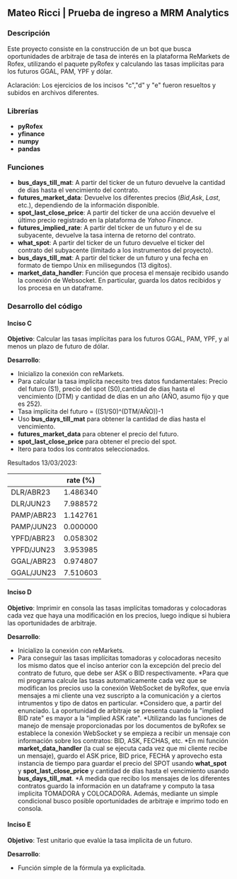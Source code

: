 ## Mateo Ricci | Prueba de ingreso a MRM Analytics

### Descripción
Este proyecto consiste en la construcción de un bot que busca oportunidades de arbitraje de tasa de interés en la plataforma  ReMarkets de Rofex, utilizando el paquete pyRofex y calculando las tasas implícitas para los futuros GGAL, PAM, YPF y dólar.

Aclaración: Los ejercicios de los incisos "c","d" y "e" fueron resueltos y subidos en archivos diferentes. 

### Librerías 
* **pyRofex**
* **yfinance**
* **numpy**
* **pandas**


### Funciones
* **bus_days_till_mat**: A partir del ticker de un futuro devuelve la cantidad de días hasta el vencimiento del contrato.
* **futures_market_data**: Devuelve los diferentes precios (*Bid*,*Ask*, *Last*, etc.), dependiendo de la información disponible.
* **spot_last_close_price**: A partir del ticker de una acción devuelve el último precio registrado en la plataforma de *Yahoo Finance*.
* **futures_implied_rate**: A partir del ticker de un futuro y el de su subyacente, devuelve la tasa interna de retorno del contrato.
* **what_spot**: A partir del ticker de un futuro devuelve el ticker del contrato del subyacente (limitado a los instrumentos del proyecto).
* **bus_days_till_mat**: A partir del ticker de un futuro y una fecha en formato de tiempo Unix en milisegundos (13 digítos).
* **market_data_handler**: Función que procesa el mensaje recibido usando la conexión de Websocket. En particular, guarda los datos recibidos y los procesa en un dataframe.


### Desarrollo del código

#### Inciso C
**Objetivo**: Calcular las tasas implícitas para los futuros GGAL, PAM, YPF, y al menos un plazo de futuro de dólar.


**Desarrollo**:
* Inicializo la conexión con reMarkets.
* Para calcular la tasa implícita necesito tres datos fundamentales: Precio del futuro (S1), precio del spot (S0),cantidad de días hasta el vencimiento (DTM) y cantidad de días en un año (AÑO, asumo fijo y que es 252).
* Tasa implícita del futuro = ((S1/S0)^(DTM/AÑO))-1
* Uso **bus_days_till_mat** para obtener la cantidad de días hasta el vencimiento.
* **futures_market_data** para obtener el precio del futuro.
* **spot_last_close_price** para obtener el precio del spot.
* Itero para todos los contratos seleccionados.

Resultados 13/03/2023:

|               | rate (%)      |
| ------------- |:-------------:|
| DLR/ABR23     | 1.486340      |
| DLR/JUN23     | 7.988572      |
| PAMP/ABR23    | 1.142761      |
| PAMP/JUN23    | 0.000000      |
| YPFD/ABR23    | 0.058302      |
| YPFD/JUN23    | 3.953985      |
| GGAL/ABR23    | 0.974807      |
| GGAL/JUN23    | 7.510603      |

   
#### Inciso D
**Objetivo**: Imprimir en consola las tasas implícitas tomadoras y colocadoras cada vez que haya una modificación en los precios, luego indique si hubiera las oportunidades de arbitraje.

**Desarrollo**:
* Inicializo la conexión con reMarkets.
* Para conseguír las tasas implícitas tomadoras y colocadoras necesito los mismo datos que el incíso anterior con la excepción del precio del contrato de futuro, que debe ser ASK o BID respectivamente.
*Para que mi programa calcule las tasas automaticamente cada vez que se modifican los precios uso la conexión WebSocket de byRofex, que envía mensajes a mi cliente una vez suscripto a la comunicación y a ciertos intrumentos y tipo de datos en particular.
*Considero que, a partir del enunciado. La oportunidad de arbitraje se presenta cuando la "implied BID rate" es mayor a la "implied ASK rate".
*Utilizando las funciones de manejo de mensaje proporcionadas por los documentos de byRofex se establece la conexión WebSocket y se empieza a recibir un mensaje con información sobre los contratos: BID, ASK, FECHAS, etc.
*En mi función **market_data_handler** (la cual se ejecuta cada vez que mi cliente recibe un mensaje), guardo el ASK price, BID price, FECHA y aprovecho esta instancia de tiempo para guardar el precio del SPOT usando **what_spot** y **spot_last_close_price** y cantidad de días hasta el vencimiento usando **bus_days_till_mat**.
*A medida que recibo los mensajes de los diferentes contratos guardo la información en un dataframe y computo la tasa implicita TOMADORA y COLOCADORA. Además, mediante un simple condicional busco posible oportunidades de arbitraje e imprimo todo en consola.

#### Inciso E

**Objetivo**: Test unitario que evalúe la tasa implicita de un futuro.

**Desarrollo**:
* Función simple de la fórmula ya explicitada.


